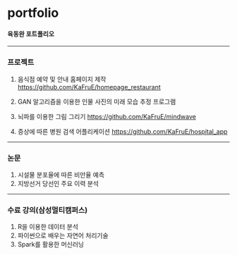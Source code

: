# portfolio
#### 육동완 포트폴리오

---------------------------

### 프로젝트

1. 음식점 예약 및 안내 홈페이지 제작
https://github.com/KaFruE/homepage_restaurant
2. GAN 알고리즘을 이용한 인물 사진의 미래 모습 추정 프로그램 

3. 뇌파를 이용한 그림 그리기
https://github.com/KaFruE/mindwave
4. 증상에 따른 병원 검색 어플리케이션
https://github.com/KaFruE/hospital_app

--------------------------

### 논문 

1. 시설물 분포율에 따른 비만율 예측
2. 지방선거 당선인 주요 이력 분석

--------------------------

### 수료 강의(삼성멀티캠퍼스)

1. R을 이용한 데이터 분석
2. 파이썬으로 배우는 자연어 처리기술
3. Spark를 활용한 머신러닝
